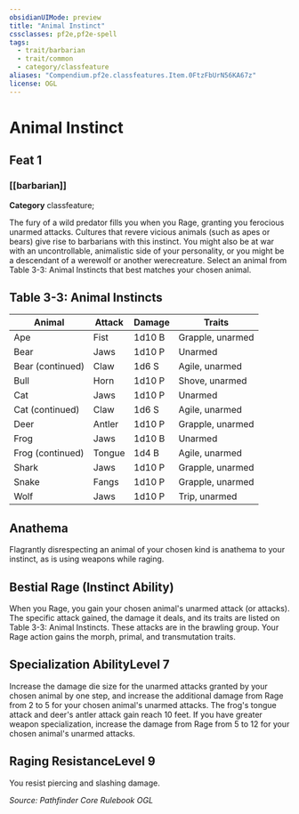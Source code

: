 ```yaml
---
obsidianUIMode: preview
title: "Animal Instinct"
cssclasses: pf2e,pf2e-spell
tags:
  - trait/barbarian
  - trait/common
  - category/classfeature
aliases: "Compendium.pf2e.classfeatures.Item.0FtzFbUrN56KA67z"
license: OGL
---
```

# Animal Instinct
## Feat 1
### [[barbarian]]

**Category** classfeature; 




The fury of a wild predator fills you when you Rage, granting you ferocious unarmed attacks. Cultures that revere vicious animals (such as apes or bears) give rise to barbarians with this instinct. You might also be at war with an uncontrollable, animalistic side of your personality, or you might be a descendant of a werewolf or another werecreature. Select an animal from Table 3-3: Animal Instincts that best matches your chosen animal.

## Table 3-3: Animal Instincts

| Animal | Attack | Damage | Traits |
| --- | --- | --- | --- |
| Ape | Fist | 1d10 B | Grapple, unarmed |
| Bear | Jaws | 1d10 P | Unarmed |
| Bear (continued) | Claw | 1d6 S | Agile, unarmed |
| Bull | Horn | 1d10 P | Shove, unarmed |
| Cat | Jaws | 1d10 P | Unarmed |
| Cat (continued) | Claw | 1d6 S | Agile, unarmed |
| Deer | Antler | 1d10 P | Grapple, unarmed |
| Frog | Jaws | 1d10 B | Unarmed |
| Frog (continued) | Tongue | 1d4 B | Agile, unarmed |
| Shark | Jaws | 1d10 P | Grapple, unarmed |
| Snake | Fangs | 1d10 P | Grapple, unarmed |
| Wolf | Jaws | 1d10 P | Trip, unarmed |

## Anathema

Flagrantly disrespecting an animal of your chosen kind is anathema to your instinct, as is using weapons while raging.

## Bestial Rage (Instinct Ability)

When you Rage, you gain your chosen animal's unarmed attack (or attacks). The specific attack gained, the damage it deals, and its traits are listed on Table 3-3: Animal Instincts. These attacks are in the brawling group. Your Rage action gains the morph, primal, and transmutation traits.

## Specialization AbilityLevel 7

Increase the damage die size for the unarmed attacks granted by your chosen animal by one step, and increase the additional damage from Rage from 2 to 5 for your chosen animal's unarmed attacks. The frog's tongue attack and deer's antler attack gain reach 10 feet. If you have greater weapon specialization, increase the damage from Rage from 5 to 12 for your chosen animal's unarmed attacks.

## Raging ResistanceLevel 9

You resist piercing and slashing damage.

*Source: Pathfinder Core Rulebook*
*OGL*